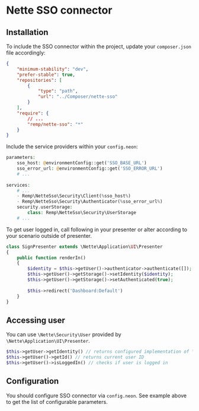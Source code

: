 # Nette SSO connector

## Installation

To include the SSO connector within the project, update your `composer.json` file accordingly:

```json
{
    "minimum-stability": "dev",
    "prefer-stable": true,
    "repositories": [
        {
            "type": "path",
            "url": "../Composer/nette-sso"
        }
    ],
    "require": {
        // ... 
        "remp/nette-sso": "*"
    }
}
```

Include the service providers within your `config.neon`:
                
```php
parameters:
    sso_host: @environmentConfig::get('SSO_BASE_URL')
    sso_error_url: @environmentConfig::get('SSO_ERROR_URL')
    # ...
    
services:
    # ...
    - Remp\NetteSso\Security\Client(%sso_host%)
    - Remp\NetteSso\Security\Authenticator(%sso_error_url%)
    security.userStorage:
        class: Remp\NetteSso\Security\UserStorage
    # ...
```

To get user logged in, call following in your presenter or alter according to your scenario
outside of presenter.

```php
class SignPresenter extends \Nette\Application\UI\Presenter
{
    public function renderIn()
    {
        $identity = $this->getUser()->authenticator->authenticate([]);
        $this->getUser()->getStorage()->setIdentity($identity);
        $this->getUser()->getStorage()->setAuthenticated(true);
        
        $this->redirect('Dashboard:Default')
    }
}

```

## Accessing user

You can use `\Nette\Security\User` provided by `\Nette\Application\UI\Presenter`.

```php
$this->getUser->getIdentity() // returns configured implementation of \Nette\Security\IIdentity
$this->getUser()->getId() // returns current user ID
$this->getUser()->isLoggedIn() // checks if user is logged in
```

## Configuration

You should configure SSO connector via `config.neon`. See example above to get the list of configurable parameters.
